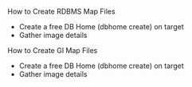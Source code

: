 How to Create RDBMS Map Files
- Create a free DB Home (dbhome create) on target
- Gather image details

How to Create GI Map Files
- Create a free DB Home (dbhome create) on target
- Gather image details

